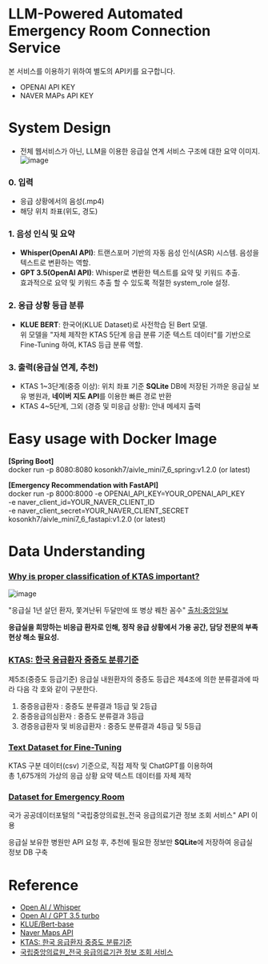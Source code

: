 # LLM-Powered Automated Emergency Room Connection Service
본 서비스를 이용하기 위하여 별도의 API키를 요구합니다.
- OPENAI API KEY
- NAVER MAPs API KEY

# System Design
* 전체 웹서비스가 아닌, LLM을 이용한 응급실 연계 서비스 구조에 대한 요약 이미지.
![image](https://github.com/user-attachments/assets/b156c5fc-d682-46e4-86be-f4c33fec22c5)

### 0. 입력
- 응급 상황에서의 음성(.mp4)
- 해당 위치 좌표(위도, 경도)

### 1. 음성 인식 및 요약
- **Whisper(OpenAI API)**: 트랜스포머 기반의 자동 음성 인식(ASR) 시스템. 음성을 텍스트로 변환하는 역할.
- **GPT 3.5(OpenAI API)**: Whisper로 변환한 텍스트를 요약 및 키워드 추출. \
  효과적으로 요약 및 키워드 추출 할 수 있도록 적절한 system_role 설정.

### 2. 응급 상황 등급 분류
- **KLUE BERT**: 한국어(KLUE Dataset)로 사전학습 된 Bert 모델.\
위 모델을 "자체 제작한 KTAS 5단계 응급 분류 기준 텍스트 데이터"를 기반으로 Fine-Tuning 하여, KTAS 등급 분류 역할.

### 3. 출력(응급실 연계, 추천)
- KTAS 1~3단계(중증 이상): 위치 좌표 기준 **SQLite** DB에 저장된 가까운 응급실 보유 병원과, **네이버 지도 API**를 이용한 빠른 경로 반환
- KTAS 4~5단계, 그외 (경증 및 미응급 상황): 안내 메세지 출력

# Easy usage with Docker Image
**[Spring Boot]** \
docker run -p 8080:8080 kosonkh7/aivle_mini7_6_spring:v1.2.0 (or latest)

**[Emergency Recommendation with FastAPI]** \
docker run -p 8000:8000 -e OPENAI_API_KEY=YOUR_OPENAI_API_KEY \
-e naver_client_id=YOUR_NAVER_CLIENT_ID \
-e naver_client_secret=YOUR_NAVER_CLIENT_SECRET \
kosonkh7/aivle_mini7_6_fastapi:v1.2.0 (or latest)

# Data Understanding
### [Why is proper classification of KTAS important?](https://www.law.go.kr/LSW//admRulLsInfoP.do?admRulId=85470&efYd=0#AJAX)
![image](https://github.com/user-attachments/assets/59d6eb24-08b2-4364-b916-7d59262be4f3)

"응급실 1년 살던 환자, 쫓겨난뒤 두달만에 또 병상 꿰찬 꼼수" [출처:중앙일보](https://www.joongang.co.kr/article/25174325)

**응급실을 희망하는 비응급 환자로 인해, 정작 응급 상황에서 가용 공간, 담당 전문의 부족 현상 해소 필요성.**

### [KTAS: 한국 응급환자 중증도 분류기준](https://www.law.go.kr/LSW//admRulLsInfoP.do?admRulId=85470&efYd=0#AJAX)
제5조(중증도 등급기준) 응급실 내원환자의 중증도 등급은 제4조에 의한 분류결과에 따라 다음 각 호와 같이 구분한다.  
1. 중증응급환자 : 중증도 분류결과 1등급 및 2등급 
2. 중증응급의심환자 : 중증도 분류결과 3등급 
3. 경증응급환자 및 비응급환자 : 중증도 분류결과 4등급 및 5등급 

### [Text Dataset for Fine-Tuning](https://www.joongang.co.kr/article/25174325)
KTAS 구분 데이터(csv) 기준으로, 직접 제작 및 ChatGPT를 이용하여\
총 1,675개의 가상의 응급 상황 요약 텍스트 데이터를 자체 제작

### [Dataset for Emergency Room](https://www.data.go.kr/data/15000563/openapi.do)
국가 공공데이터포털의 "국립중앙의료원_전국 응급의료기관 정보 조회 서비스" API 이용

응급실 보유한 병원만 API 요청 후, 추천에 필요한 정보만 **SQLite**에 저장하여 응급실 정보 DB 구축

# Reference
- [Open AI / Whisper](https://openai.com/index/whisper/)
- [Open AI / GPT 3.5 turbo](https://platform.openai.com/docs/models/gpt-3-5-turbo)
- [KLUE/Bert-base](https://huggingface.co/klue/bert-base)
- [Naver Maps API](https://www.ncloud.com/product/applicationService/maps)
- [KTAS: 한국 응급환자 중증도 분류기준](https://www.law.go.kr/LSW//admRulLsInfoP.do?admRulId=85470&efYd=0#AJAX)
- [국립중앙의료원_전국 응급의료기관 정보 조회 서비스](https://www.data.go.kr/data/15000563/openapi.do)
